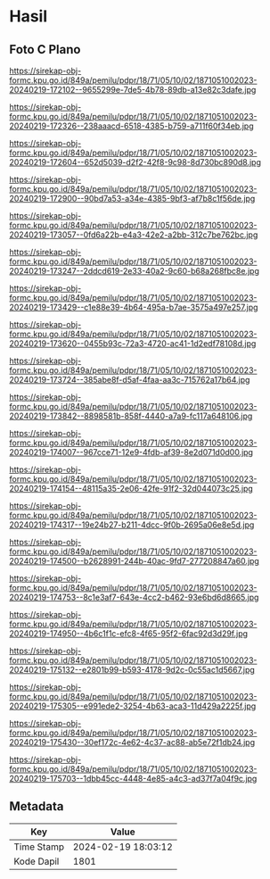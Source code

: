 # Hasil

## Foto C Plano

https://sirekap-obj-formc.kpu.go.id/849a/pemilu/pdpr/18/71/05/10/02/1871051002023-20240219-172102--9655299e-7de5-4b78-89db-a13e82c3dafe.jpg

https://sirekap-obj-formc.kpu.go.id/849a/pemilu/pdpr/18/71/05/10/02/1871051002023-20240219-172326--238aaacd-6518-4385-b759-a711f60f34eb.jpg

https://sirekap-obj-formc.kpu.go.id/849a/pemilu/pdpr/18/71/05/10/02/1871051002023-20240219-172604--652d5039-d2f2-42f8-9c98-8d730bc890d8.jpg

https://sirekap-obj-formc.kpu.go.id/849a/pemilu/pdpr/18/71/05/10/02/1871051002023-20240219-172900--90bd7a53-a34e-4385-9bf3-af7b8c1f56de.jpg

https://sirekap-obj-formc.kpu.go.id/849a/pemilu/pdpr/18/71/05/10/02/1871051002023-20240219-173057--0fd6a22b-e4a3-42e2-a2bb-312c7be762bc.jpg

https://sirekap-obj-formc.kpu.go.id/849a/pemilu/pdpr/18/71/05/10/02/1871051002023-20240219-173247--2ddcd619-2e33-40a2-9c60-b68a268fbc8e.jpg

https://sirekap-obj-formc.kpu.go.id/849a/pemilu/pdpr/18/71/05/10/02/1871051002023-20240219-173429--c1e88e39-4b64-495a-b7ae-3575a497e257.jpg

https://sirekap-obj-formc.kpu.go.id/849a/pemilu/pdpr/18/71/05/10/02/1871051002023-20240219-173620--0455b93c-72a3-4720-ac41-1d2edf78108d.jpg

https://sirekap-obj-formc.kpu.go.id/849a/pemilu/pdpr/18/71/05/10/02/1871051002023-20240219-173724--385abe8f-d5af-4faa-aa3c-715762a17b64.jpg

https://sirekap-obj-formc.kpu.go.id/849a/pemilu/pdpr/18/71/05/10/02/1871051002023-20240219-173842--8898581b-858f-4440-a7a9-fc117a648106.jpg

https://sirekap-obj-formc.kpu.go.id/849a/pemilu/pdpr/18/71/05/10/02/1871051002023-20240219-174007--967cce71-12e9-4fdb-af39-8e2d071d0d00.jpg

https://sirekap-obj-formc.kpu.go.id/849a/pemilu/pdpr/18/71/05/10/02/1871051002023-20240219-174154--48115a35-2e06-42fe-91f2-32d044073c25.jpg

https://sirekap-obj-formc.kpu.go.id/849a/pemilu/pdpr/18/71/05/10/02/1871051002023-20240219-174317--19e24b27-b211-4dcc-9f0b-2695a06e8e5d.jpg

https://sirekap-obj-formc.kpu.go.id/849a/pemilu/pdpr/18/71/05/10/02/1871051002023-20240219-174500--b2628991-244b-40ac-9fd7-277208847a60.jpg

https://sirekap-obj-formc.kpu.go.id/849a/pemilu/pdpr/18/71/05/10/02/1871051002023-20240219-174753--8c1e3af7-643e-4cc2-b462-93e6bd6d8665.jpg

https://sirekap-obj-formc.kpu.go.id/849a/pemilu/pdpr/18/71/05/10/02/1871051002023-20240219-174950--4b6c1f1c-efc8-4f65-95f2-6fac92d3d29f.jpg

https://sirekap-obj-formc.kpu.go.id/849a/pemilu/pdpr/18/71/05/10/02/1871051002023-20240219-175132--e2801b99-b593-4178-9d2c-0c55ac1d5667.jpg

https://sirekap-obj-formc.kpu.go.id/849a/pemilu/pdpr/18/71/05/10/02/1871051002023-20240219-175305--e991ede2-3254-4b63-aca3-11d429a2225f.jpg

https://sirekap-obj-formc.kpu.go.id/849a/pemilu/pdpr/18/71/05/10/02/1871051002023-20240219-175430--30ef172c-4e62-4c37-ac88-ab5e72f1db24.jpg

https://sirekap-obj-formc.kpu.go.id/849a/pemilu/pdpr/18/71/05/10/02/1871051002023-20240219-175703--1dbb45cc-4448-4e85-a4c3-ad37f7a04f9c.jpg


## Metadata

| Key        | Value               |
| ---------- | ------------------- |
| Time Stamp | 2024-02-19 18:03:12 |
| Kode Dapil | 1801                |




